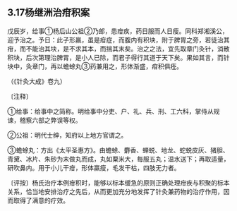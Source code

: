 ## 3.17杨继洲治疳积案

戊辰岁，给事①杨后山公祖②乃郎，患疳疾，药日服而人日瘦。同科郑湘溪公，迎予治之。予日：此子形羸，虽是疳症，而腹内有积块，附于脾胃之旁，若徒治其疳，而不能治其块，是不求其本，而揣其末矣。治之之法，宜先取章门灸针，消散积块，后次第理治脾胃，是小人已除，而君子得行其道于天下矣。果如其言，而针块中，灸章门，再以蟾蜍丸③药兼用之，形体渐盛，疳积俱痊。

（《针灸大成》卷九）

〔注释〕

①给事：给事中之简称。明给事中分吏、户、礼、兵、刑、工六科，掌侍从规谏，稽察六部之弊误等权。

②公祖：明代士绅，知府以上地方官谓之。

③蟾蜍丸：方出《太平圣惠方》。由蟾蜍、麝香、蝉蜕、地龙、蛇蜕皮灰、猪胆、青黛、冰片、朱砂为末做丸而成，丸如粟米大，每服五丸；温水送下；再取适量，研吹鼻内。用于小儿干疳，形体羸瘦，毛发干枯，四肢无力者。

〔评按〕杨氏治疗本例疳积时，能够以标本缓急的原则正确处理疳疾与积聚的标本关系，恰当地安排治疗之先后，从而更加充分地发挥了针灸兼药物的治疗作用，因而取得了满意的疗效。
